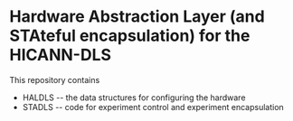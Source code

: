 # Hardware Abstraction Layer (and STAteful encapsulation) for the HICANN-DLS

This repository contains

* HALDLS -- the data structures for configuring the hardware
* STADLS -- code for experiment control and experiment encapsulation
